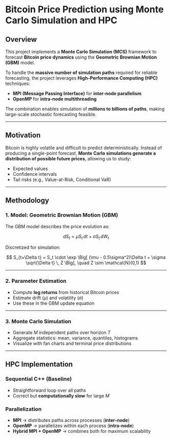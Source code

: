 # Bitcoin Price Prediction using Monte Carlo Simulation and HPC

## Overview
This project implements a **Monte Carlo Simulation (MCS)** framework to forecast **Bitcoin price dynamics** using the **Geometric Brownian Motion (GBM)** model.  

To handle the **massive number of simulation paths** required for reliable forecasting, the project leverages **High-Performance Computing (HPC)** techniques:  
- **MPI (Message Passing Interface)** for **inter-node parallelism**  
- **OpenMP** for **intra-node multithreading**  

The combination enables simulation of **millions to billions of paths**, making large-scale stochastic forecasting feasible.

---

## Motivation
Bitcoin is highly volatile and difficult to predict deterministically. Instead of producing a single-point forecast, **Monte Carlo simulations generate a distribution of possible future prices**, allowing us to study:
- Expected values  
- Confidence intervals  
- Tail risks (e.g., Value-at-Risk, Conditional VaR)  

---

## Methodology

### 1. Model: Geometric Brownian Motion (GBM)
The GBM model describes the price evolution as:

$$
dS_t = \mu S_t \, dt + \sigma S_t \, dW_t
$$

Discretized for simulation:

$$
S_{t+\Delta t} = S_t \cdot \exp \Big[ (\mu - 0.5\sigma^2)\Delta t + \sigma \sqrt{\Delta t} \, Z \Big], \quad Z \sim \mathcal{N}(0,1)
$$

---

### 2. Parameter Estimation
- Compute **log returns** from historical Bitcoin prices  
- Estimate drift ($\mu$) and volatility ($\sigma$)  
- Use these in the GBM update equation  

---

### 3. Monte Carlo Simulation
- Generate $M$ independent paths over horizon $T$  
- Aggregate statistics: mean, variance, quantiles, histograms  
- Visualize with fan charts and terminal price distributions  

---

##  HPC Implementation

### Sequential C++ (Baseline)
- Straightforward loop over all paths  
- Correct but **computationally slow** for large $M$  

### Parallelization
- **MPI** → distributes paths across processes (**inter-node**)  
- **OpenMP** → parallelizes within each process (**intra-node**)  
- **Hybrid MPI + OpenMP** → combines both for maximum scalability  

